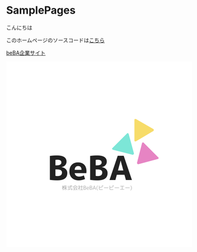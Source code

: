 # SamplePages
こんにちは

このホームページのソースコードは[こちら](https://github.com//beba-mkudo/MyPages/)

[beBA企業サイト](https://beba.co.jp)

![企業ロゴ](./logo.png)

